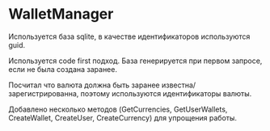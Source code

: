 # WalletManager

Используется база sqlite, в качестве идентификаторов используются guid.

Используется code first подход. База генерируется при первом запросе, если не была создана заранее.

Посчитал что валюта должна быть заранее известна/зарегистрированна, поэтому используются идентификаторы валюты.

Добавлено несколько методов (GetCurrencies, GetUserWallets, CreateWallet, CreateUser, CreateCurrency) для упрощения работы.
